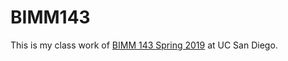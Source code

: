 # BIMM143

This is my class work of [BIMM 143 Spring 2019](https://bioboot.github.io/bimm143_S19/) at UC San Diego.

